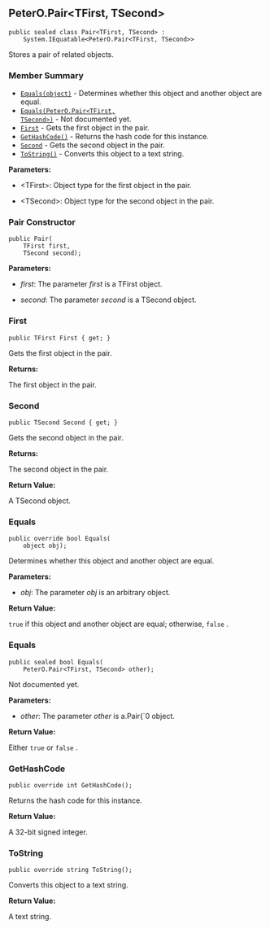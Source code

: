 ## PeterO.Pair<TFirst, TSecond>

    public sealed class Pair<TFirst, TSecond> :
        System.IEquatable<PeterO.Pair<TFirst, TSecond>>

Stores a pair of related objects.

### Member Summary
* <code>[Equals(object)](#Equals_object)</code> - Determines whether this object and another object are equal.
* <code>[Equals(PeterO.Pair&lt;TFirst, TSecond&gt;)](#Equals_PeterO_Pair_TFirst_TSecond)</code> - Not documented yet.
* <code>[First](#First)</code> - Gets the first object in the pair.
* <code>[GetHashCode()](#GetHashCode)</code> - Returns the hash code for this instance.
* <code>[Second](#Second)</code> - Gets the second object in the pair.
* <code>[ToString()](#ToString)</code> - Converts this object to a text string.

<b>Parameters:</b>

 * &lt;TFirst&gt;: Object type for the first object in the pair.

 * &lt;TSecond&gt;: Object type for the second object in the pair.

<a id="Void_ctor_TFirst_TSecond"></a>
### Pair Constructor

    public Pair(
        TFirst first,
        TSecond second);

<b>Parameters:</b>

 * <i>first</i>: The parameter  <i>first</i>
 is a TFirst object.

 * <i>second</i>: The parameter  <i>second</i>
 is a TSecond object.

<a id="First"></a>
### First

    public TFirst First { get; }

Gets the first object in the pair.

<b>Returns:</b>

The first object in the pair.

<a id="Second"></a>
### Second

    public TSecond Second { get; }

Gets the second object in the pair.

<b>Returns:</b>

The second object in the pair.

<b>Return Value:</b>

A TSecond object.

<a id="Equals_object"></a>
### Equals

    public override bool Equals(
        object obj);

Determines whether this object and another object are equal.

<b>Parameters:</b>

 * <i>obj</i>: The parameter  <i>obj</i>
 is an arbitrary object.

<b>Return Value:</b>

 `true`  if this object and another object are equal; otherwise,  `false` .

<a id="Equals_PeterO_Pair_TFirst_TSecond"></a>
### Equals

    public sealed bool Equals(
        PeterO.Pair<TFirst, TSecond> other);

Not documented yet.

<b>Parameters:</b>

 * <i>other</i>: The parameter  <i>other</i>
 is a.Pair{`0 object.

<b>Return Value:</b>

Either  `true`  or  `false` .

<a id="GetHashCode"></a>
### GetHashCode

    public override int GetHashCode();

Returns the hash code for this instance.

<b>Return Value:</b>

A 32-bit signed integer.

<a id="ToString"></a>
### ToString

    public override string ToString();

Converts this object to a text string.

<b>Return Value:</b>

A text string.
